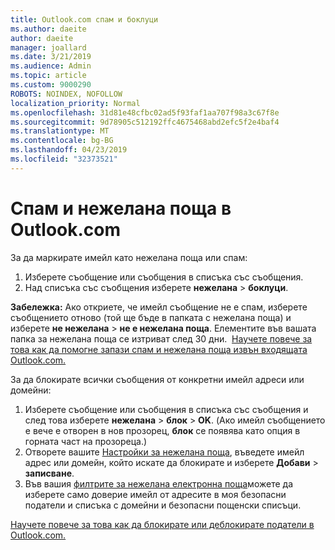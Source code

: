 ```yaml
---
title: Outlook.com спам и боклуци
ms.author: daeite
author: daeite
manager: joallard
ms.date: 3/21/2019
ms.audience: Admin
ms.topic: article
ms.custom: 9000290
ROBOTS: NOINDEX, NOFOLLOW
localization_priority: Normal
ms.openlocfilehash: 31d81e48cfbc02ad5f93faf1aa707f98a3c67f8e
ms.sourcegitcommit: 9d78905c512192ffc4675468abd2efc5f2e4baf4
ms.translationtype: MT
ms.contentlocale: bg-BG
ms.lasthandoff: 04/23/2019
ms.locfileid: "32373521"
---
```

# <a name="spam-and-junk-email-in-outlookcom"></a>Спам и нежелана поща в Outlook.com

За да маркирате имейл като нежелана поща или спам:

1. Изберете съобщение или съобщения в списъка със съобщения.
1. Над списъка със съобщения изберете **нежелана** > **боклуци**.

**Забележка:** Ако откриете, че имейл съобщение не е спам, изберете съобщението отново (той ще бъде в папката с нежелана поща) и изберете **не нежелана** > **не е нежелана поща**. Елементите във вашата папка за нежелана поща се изтриват след 30 дни.  [Научете повече за това как да помогне запази спам и нежелана поща извън входящата Outlook.com.](https://support.office.com/article/a3ece97b-82f8-4a5e-9ac3-e92fa6427ae4)

За да блокирате всички съобщения от конкретни имейл адреси или домейни:

1. Изберете съобщение или съобщения в списъка със съобщения и след това изберете **нежелана** > **блок** > **OK**. (Ако имейл съобщението е вече е отворен в нов прозорец, **блок** се появява като опция в горната част на прозореца.)
1. Отворете вашите [Настройки за нежелана поща](https://outlook.live.com/mail/options/mail/junkEmail/blockedSendersAndDomainsV2), въведете имейл адрес или домейн, който искате да блокирате и изберете **Добави** > **записване**.
1. Във вашия [филтрите за нежелана електронна поща](https://outlook.live.com/mail/options/mail/junkEmail/filtersOption)можете да изберете само доверие имейл от адресите в моя безопасни податели и списъка с домейни и безопасни пощенски списъци.

[Научете повече за това как да блокирате или деблокирате податели в Outlook.com.](https://support.office.com/article/afba1c94-77bb-4f50-8b85-057cf52f4d5e)